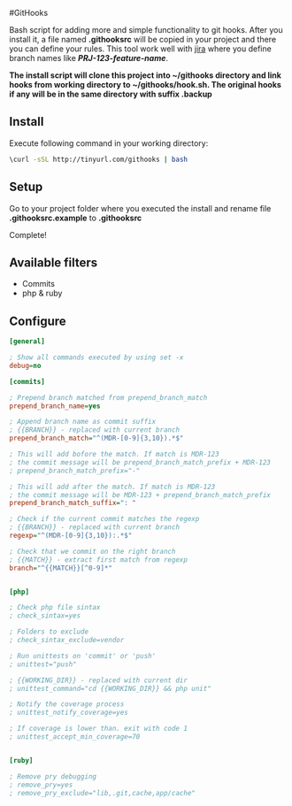 #GitHooks

Bash script for adding more and simple functionality to git hooks. After you install it, a file named **.githooksrc** will be copied in your project and there you can define your rules. This tool work well with [jira](https://www.atlassian.com/software/jira) where you define branch names like ***PRJ-123-feature-name***.

**The install script will clone this project into ~/githooks directory and link hooks from working directory to ~/githooks/hook.sh. The original hooks if any will be in the same directory with suffix .backup**

## Install

Execute following command in your working directory:
```sh
\curl -sSL http://tinyurl.com/githooks | bash
```

## Setup
Go to your project folder where you executed the install and rename file **.githooksrc.example** to **.githooksrc** 

Complete!

## Available filters
- Commits
- php & ruby

## Configure

```INI
[general]

; Show all commands executed by using set -x
debug=no

[commits]

; Prepend branch matched from prepend_branch_match
prepend_branch_name=yes

; Append branch name as commit suffix
; {{BRANCH}} - replaced with current branch
prepend_branch_match="^(MDR-[0-9]{3,10}).*$"

; This will add bofore the match. If match is MDR-123
; the commit message will be prepend_branch_match_prefix + MDR-123
; prepend_branch_match_prefix="-"

; This will add after the match. If match is MDR-123
; the commit message will be MDR-123 + prepend_branch_match_prefix
prepend_branch_match_suffix=": "

; Check if the current commit matches the regexp
; {{BRANCH}} - replaced with current branch
regexp="^(MDR-[0-9]{3,10}):.*$"

; Check that we commit on the right branch
; {{MATCH}} - extract first match from regexp
branch="^{{MATCH}}[^0-9]*"


[php]

; Check php file sintax
; check_sintax=yes

; Folders to exclude
; check_sintax_exclude=vendor

; Run unittests on 'commit' or 'push'
; unittest="push"

; {{WORKING_DIR}} - replaced with current dir
; unittest_command="cd {{WORKING_DIR}} && php unit"

; Notify the coverage process
; unittest_notify_coverage=yes

; If coverage is lower than. exit with code 1
; unittest_accept_min_coverage=70


[ruby]

; Remove pry debugging
; remove_pry=yes
; remove_pry_exclude="lib,.git,cache,app/cache"
```
